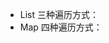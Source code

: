 <!--
 * @Auther: zth
 * @Date: 2024-02-23 14:17:48
 * @LastEditTime: 2024-02-25 15:12:46
 * @Description:
-->

- List 三种遍历方式：[](ListTraverse.java)
- Map 四种遍历方式：[](MapTraverse.java)
